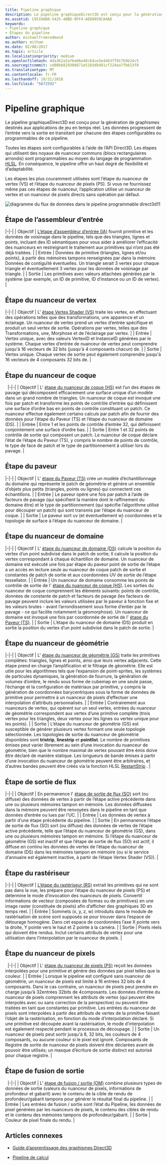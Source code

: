 ```yaml
---
title: Pipeline graphique
description: Le pipeline graphiqueDirect3D est conçu pour la génération de graphismes destinés aux applications de jeu en temps réel. Les données progressent de l’entrée vers la sortie en transitant par chacune des étapes configurables ou programmables de ce pipeline.
ms.assetid: C9519AD0-5425-48BD-9FF4-AED8959CA4AD
keywords:
- Pipeline graphique
- Étapes du pipeline
author: michaelfromredmond
ms.author: mithom
ms.date: 02/08/2017
ms.topic: article
ms.localizationpriority: medium
ms.openlocfilehash: d4a362a3a7be06e48c64ce3e4d43ff917b9b24c5
ms.sourcegitcommit: cd00bb829306871e5103db481cf224ea7fb613f0
ms.translationtype: MT
ms.contentlocale: fr-FR
ms.lasthandoff: 10/31/2018
ms.locfileid: "5872592"
---
```

# <a name="graphics-pipeline"></a>Pipeline graphique


Le pipeline graphiqueDirect3D est conçu pour la génération de graphismes destinés aux applications de jeu en temps réel. Les données progressent de l’entrée vers la sortie en transitant par chacune des étapes configurables ou programmables de ce pipeline.

Toutes les étapes sont configurables à l’aide de l’API Direct3D. Les étapes qui utilisent des noyaux de nuanceur communs (blocs rectangulaires arrondis) sont programmables au moyen du langage de programmation [HLSL](https://msdn.microsoft.com/library/windows/desktop/bb509561). En conséquence, le pipeline offre un haut degré de flexibilité et d’adaptabilité.

Les étapes les plus couramment utilisées sont l’étape du nuanceur de vertex (VS) et l’étape du nuanceur de pixels (PS). Si vous ne fournissez même pas ces étapes de nuanceur, l’application utilise un nuanceur de vertex et un nuanceur de pixels directs sans opération par défaut.

![diagramme du flux de données dans le pipeline programmable direct3d11](images/d3d11-pipeline-stages.jpg)

## <a name="input-assembler-stage"></a>Étape de l’assembleur d’entrée

|-|-| | Objectif | [L’étape d’assembleur d’entrée (IA)](input-assembler-stage--ia-.md) fournit primitive et les données de voisinage dans le pipeline, tels que des triangles, lignes et points, incluant des ID sémantiques pour vous aider à améliorer l’efficacité des nuanceurs en restreignant le traitement aux primitives qui n’ont pas été déjà traitées. | | Entrée | Données de primitive (triangles, lignes et/ou points), à partir des mémoires tampons renseignées par dans la mémoire. Données de contiguïté éventuelles. Un triangle serait 3 vertex pour chaque triangle et éventuellement 3 vertex pour les données de voisinage par triangle. | | Sortie | Les primitives avec valeurs attachées générées par le système (par exemple, un ID de primitive, ID d’instance ou un ID de vertex). |

## <a name="vertex-shader-stage"></a>Étape du nuanceur de vertex

|-|-| | Objectif | L' [étape Vertex Shader (VS)](vertex-shader-stage--vs-.md) traite les vertex, en effectuant des opérations telles que des transformations, une apparence et un éclairage. Un nuanceur de vertex prend un vertex d’entrée spécifique et produit un seul vertex de sortie. Opérations par vertex, telles que des Transformations, une, Morphose et de l’éclairage par vertex. | | Entrée | Vertex unique, avec des valeurs VertexID et InstanceID générées par le système. Chaque vertex d’entrée de nuanceur de vertex peut comprendre jusqu'à 16 vecteurs de 32 bits (jusqu'à 4 composants chacun) de. | | Sortie | Vertex unique. Chaque vertex de sortie peut également comprendre jusqu'à 16 vecteurs de 4 composants 32 bits de. |
 
## <a name="hull-shader-stage"></a>Étape du nuanceur de coque
 
|-|-| | Objectif | L' [étape du nuanceur de coque (HS)](hull-shader-stage--hs-.md) est l’un des étapes de pavage qui décomposent efficacement une surface unique d’un modèle dans un grand nombre de triangles. Un nuanceur de coque est invoqué une fois par patch et transforme les points de contrôle d’entrée qui définissent une surface d’ordre bas en points de contrôle constituant un patch. Ce nuanceur effectue également certains calculs par patch afin de fournir des données pour l’étape du Paveur (TS) et l’étape du nuanceur de domaine (DS). | | Entrée | Entre 1 et les points de contrôle d’entrée 32, qui définissent conjointement une surface d’ordre bas. | | Sortie | Entre 1 et 32 points de contrôle de sortie qui composent un patch. Le nuanceur de coque déclare l’état de l’étape du Paveur (TS), y compris le nombre de points de contrôle, le type de face de patch et le type de partitionnement à utiliser lors du pavage. |

## <a name="tessellator-stage"></a>Étape du paveur

|-|-| | Objectif | L' [étape du Paveur (TS)](tessellator-stage--ts-.md) crée un modèle d’échantillonnage du domaine qui représente le patch de géométrie et génère un ensemble d’objets plus petits (triangles, points ou lignes) qui connectent ces échantillons. | | Entrée | Le paveur opère une fois par patch à l’aide de facteurs de pavage (qui spécifient la manière dont le raffinement du domaine être) et le type de partitionnement (qui spécifie l’algorithme utilisé pour découper un patch) qui sont transmis par l’étape du nuanceur de coque. | | Sortie | Le paveur sort uv (et éventuellement w) coordonnées et la topologie de surface à l’étape du nuanceur de domaine. |

## <a name="domain-shader-stage"></a>Étape du nuanceur de domaine

|-|-| | Objectif | L' [étape du nuanceur de domaine (DS)](domain-shader-stage--ds-.md) calcule la position du vertex d’un point subdivisé dans le patch de sortie; Il calcule la position du vertex correspondant à chaque échantillon de domaine. Un nuanceur de domaine est exécuté une fois par étape du paveur point de sortie de l’étape a un accès en lecture seule au nuanceur de coque patch de sortie et constantes de patch de sortie et aux coordonnées UV de sortie de l’étape tessellator. | | Entrée | Un nuanceur de domaine consomme les points de contrôle de sortie de l' [étape du nuanceur de coque (HS)](hull-shader-stage--hs-.md). Les sorties du nuanceur de coque comprennent les éléments suivants: points de contrôle, données de constante de patch et facteurs de pavage (les facteurs de pavage peuvent inclure les valeurs utilisées par le paveur à fonction fixe et les valeurs brutes - avant l’arrondissement sous forme d’entier par le pavage - ce qui facilite notamment la géomorphose). Un nuanceur de domaine est invoqué une fois par coordonnée de sortie de l' [étape du Paveur (TS)](tessellator-stage--ts-.md). | | Sortie | L’étape du nuanceur de domaine (DS) produit en sortie la position du vertex d’un point subdivisé dans le patch de sortie. |

## <a name="geometry-shader-stage"></a>Étape du nuanceur de géométrie

|-|-| | Objectif | L' [étape du nuanceur de géométrie (GS)](geometry-shader-stage--gs-.md) traite les primitives complètes: triangles, lignes et points, ainsi que leurs vertex adjacents. Cette étape prend en charge l’amplification et le filtrage de géométrie. Elle est utile pour les algorithmes tels que l’expansion de point-sprites, les systèmes de particules dynamiques, la génération de fourrure, la génération de volumes d’ombre, le rendu sous forme de cubemap en une seule passe, l’échange et la configuration de matériaux par primitive, y compris la génération de coordonnées barycentriques sous la forme de données de primitive pour permettre à un nuanceur de pixels d’effectuer une interpolation d’attributs personnalisés. | | Entrée | Contrairement aux nuanceurs de vertex, qui opèrent sur un seul vertex, entrées du nuanceur de géométrie correspondent aux vertex d’une primitive complète (trois vertex pour les triangles, deux vertex pour les lignes ou vertex unique pour les points). | | Sortie | L’étape du nuanceur de géométrie (GS) est susceptible de générer plusieurs vertex formant une seule topologie sélectionnée. Les topologies de sortie du nuanceur de géométrie disponibles sont <strong>tristrip</strong>, <strong>linestrip</strong> et <strong>pointlist</strong>. Le nombre de primitives émises peut varier librement au sein d’une invocation du nuanceur de géométrie, bien que le nombre maximal de vertex pouvant être émis doive être déclaré de manière statique. Les longueurs de bande émises à partir d’une invocation du nuanceur de géométrie peuvent être arbitraires, et d’autres bandes peuvent être créés via la fonction HLSL [RestartStrip](https://msdn.microsoft.com/library/windows/desktop/bb509660) . |

## <a name="stream-output-stage"></a>Étape de sortie de flux

|-|-| | Objectif | En permanence l' [étape de sortie de flux (SO)](stream-output-stage--so-.md) sort (ou diffuse) des données de vertex à partir de l’étape active précédente dans une ou plusieurs mémoires tampon en mémoire. Les données diffusées dans la mémoire peuvent être renvoyées dans le pipeline en tant que données d’entrée ou lues par l’UC. | | Entrée | Les données de vertex à partir d’une étape précédente du pipeline. | | Sortie | En permanence l’étape de sortie de flux (SO) sort (ou diffuse) des données de vertex de l’étape active précédente, telle que l’étape du nuanceur de géométrie (GS), dans une ou plusieurs mémoires tampon en mémoire. Si l’étape du nuanceur de géométrie (GS) est inactif et que l’étape de sortie de flux (SO) est actif, il diffuse en continu les données de vertex de l’étape du nuanceur de domaine (DS) dans les mémoires tampon en mémoire (ou si le service d’annuaire est également inactive, à partir de l’étape Vertex Shader (VS)). |

## <a name="rasterizer-stage"></a>Étape du rastériseur

|-|-| | Objectif | [L’étape du rastériseur (RS)](rasterizer-stage--rs-.md) extrait les primitives qui ne sont pas dans la vue, les prépare pour l’étape du nuanceur de pixels (PS) et détermine le mode d’invocation des nuanceurs de pixels. Convertit informations de vecteur (composées de formes ou de primitives) en une image raster (constituée de pixels) afin d’afficher des graphiques 3D en temps réel. | | Entrée | Sommets (x, y, z, w) introduits dans le module de rastérisation de scène sont supposés se pour trouver dans l’espace de détourage homogène. Dans cet espace de coordonnées l’axe X pointe vers la droite, Y pointe vers le haut et Z pointe à la caméra. | | Sortie | Pixels réels qui doivent être rendus. Inclut certains attributs de vertex pour une utilisation dans l’interpolation par le nuanceur de pixels. |

## <a name="pixel-shader-stage"></a>Étape du nuanceur de pixels
 
|-|-| | Objectif | L' [étape du nuanceur de pixels (PS)](pixel-shader-stage--ps-.md) reçoit les données interpolées pour une primitive et génère des données par pixel telles que la couleur. | | Entrée | Lorsque le pipeline est configuré sans nuanceur de géométrie, un nuanceur de pixels est limité à 16 entrées 32 bits de 4 composants. Dans le cas contraire, un nuanceur de pixels peut prendre en charge jusqu’à 32entrées 32bits de 4composants. Les données d’entrée du nuanceur de pixels comprennent les attributs de vertex (qui peuvent être interpolés avec ou sans correction de la perspective) ou peuvent être traitées en tant que constantes par primitive. Les entrées du nuanceur de pixels sont interpolées à partir des attributs de vertex de la primitive faisant l’objet de la rastérisation, en fonction du mode d’interpolation déclaré. Si une primitive est découpée avant la rastérisation, le mode d’interpolation est également respecté pendant le processus de découpage. | | Sortie | Un nuanceur de pixels peut sortir jusqu'à 8, 32 bits, les couleurs de 4 composants, ou aucune couleur si le pixel est ignoré. Composants de Registre de sortie de nuanceur de pixels doivent être déclarées avant de pouvoir être utilisés; un masque d’écriture de sortie distinct est autorisé pour chaque registre. |

## <a name="output-merger-stage"></a>Étape de fusion de sortie
 
|-|-| | Objectif | L' [étape de fusion / sortie (OM)](output-merger-stage--om-.md) combine plusieurs types de données de sortie (valeurs du nuanceur de pixels, informations de profondeur et gabarit) avec le contenu de la cible de rendu de profondeur/gabarit tampons pour générer le résultat final du pipeline. | | Entrée | Les entrées de fusion / sortie sont l’état du Pipeline, les données de pixel générées par les nuanceurs de pixels, le contenu des cibles de rendu et le contenu des mémoires tampons de profondeur/gabarit. | | Sortie | Couleur de pixel finale du rendu. |

## <a name="related-topics"></a>Articles connexes

- [Guide d’apprentissage des graphismes Direct3D](index.md)

- [Pipeline de calcul](compute-pipeline.md)
